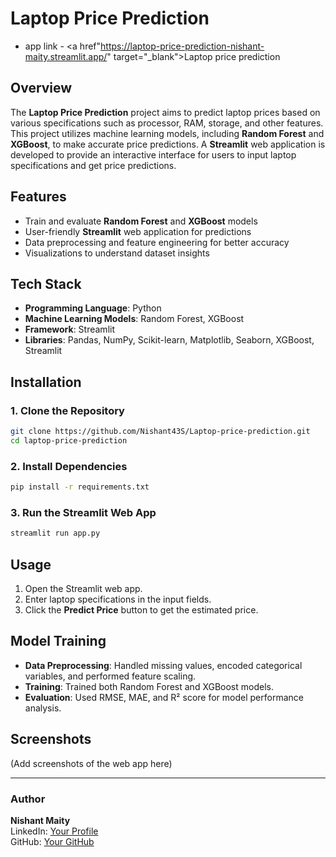 # Laptop Price Prediction

- app link - <a href"https://laptop-price-prediction-nishant-maity.streamlit.app/" target="_blank">Laptop price prediction</a>

## Overview
The **Laptop Price Prediction** project aims to predict laptop prices based on various specifications such as processor, RAM, storage, and other features. This project utilizes machine learning models, including **Random Forest** and **XGBoost**, to make accurate price predictions. A **Streamlit** web application is developed to provide an interactive interface for users to input laptop specifications and get price predictions.

## Features
- Train and evaluate **Random Forest** and **XGBoost** models
- User-friendly **Streamlit** web application for predictions
- Data preprocessing and feature engineering for better accuracy
- Visualizations to understand dataset insights

## Tech Stack
- **Programming Language**: Python
- **Machine Learning Models**: Random Forest, XGBoost
- **Framework**: Streamlit
- **Libraries**: Pandas, NumPy, Scikit-learn, Matplotlib, Seaborn, XGBoost, Streamlit


## Installation
### 1. Clone the Repository
```bash
git clone https://github.com/Nishant43S/Laptop-price-prediction.git
cd laptop-price-prediction
```

### 2. Install Dependencies
```bash
pip install -r requirements.txt
```

### 3. Run the Streamlit Web App
```bash
streamlit run app.py
```

## Usage
1. Open the Streamlit web app.
2. Enter laptop specifications in the input fields.
3. Click the **Predict Price** button to get the estimated price.

## Model Training
- **Data Preprocessing**: Handled missing values, encoded categorical variables, and performed feature scaling.
- **Training**: Trained both Random Forest and XGBoost models.
- **Evaluation**: Used RMSE, MAE, and R² score for model performance analysis.



## Screenshots
(Add screenshots of the web app here)



---
### Author
**Nishant Maity**  
LinkedIn: [Your Profile](https://www.linkedin.com/in/nishant-maity/)  
GitHub: [Your GitHub](https://github.com/Nishant43S/)

